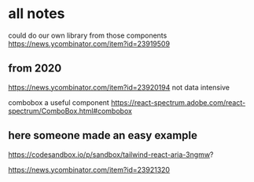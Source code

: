 
# all notes

could do our own library from those components
<https://news.ycombinator.com/item?id=23919509>

## from 2020

<https://news.ycombinator.com/item?id=23920194>
not data intensive

combobox a useful component
<https://react-spectrum.adobe.com/react-spectrum/ComboBox.html#combobox>

## here someone made an easy example

<https://codesandbox.io/p/sandbox/tailwind-react-aria-3ngmw>?

<https://news.ycombinator.com/item?id=23921320>
